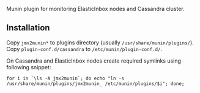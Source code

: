 Munin plugin for monitoring ElasticInbox nodes and Cassandra cluster.

## Installation

Copy `jmx2munin*` to plugins directory (usually `/usr/share/munin/plugins/`). Copy `plugin-conf.d/cassandra` to `/etc/munin/plugin-conf.d/`.

On Cassandra and ElasticInbox nodes create required symlinks using following snippet:
```
for i in `\ls -A jmx2munin`; do echo "ln -s /usr/share/munin/plugins/jmx2munin_ /etc/munin/plugins/$i"; done;
```